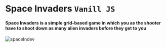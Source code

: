 # Space Invaders `Vanill JS`
#### Space Invaders is a simple grid-based game in which you as the shooter have to shoot down as many alien invaders before they get to you
![spaceIndev](https://user-images.githubusercontent.com/49618856/92615656-a2113980-f2bd-11ea-8767-126219a53ad8.gif)

